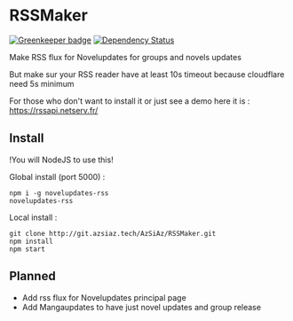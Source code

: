 # RSSMaker

[![Greenkeeper badge](https://badges.greenkeeper.io/AzSiAz/RSSMaker.svg)](https://greenkeeper.io/)
[![Dependency Status](https://www.versioneye.com/user/projects/5751fae97757a0003bd4ae35/badge.svg?style=flat)](https://www.versioneye.com/user/projects/5751fae97757a0003bd4ae35)       

Make RSS flux for Novelupdates for groups and novels updates

But make sur your RSS reader have at least 10s timeout because cloudflare need 5s minimum

For those who don't want to install it or just see a demo here it is : https://rssapi.netserv.fr/

## Install

!You will NodeJS to use this!     

Global install (port 5000) :
```
npm i -g novelupdates-rss
novelupdates-rss
```

Local install :
```
git clone http://git.azsiaz.tech/AzSiAz/RSSMaker.git
npm install
npm start
```

## Planned
  - Add rss flux for Novelupdates principal page    
  - Add Mangaupdates to have just novel updates and group release   